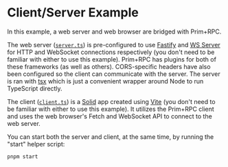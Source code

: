 # Client/Server Example

In this example, a web server and web browser are bridged with Prim+RPC.

The web server ([`server.ts`](./server/index.ts)) is pre-configured to use
[Fastify](https://github.com/fastify/fastify) and
[WS Server](https://github.com/websockets/ws) for HTTP and WebSocket connections
respectively (you don't need to be familiar with either to use this example).
Prim+RPC has plugins for both of these frameworks (as well as others).
CORS-specific headers have also been configured so the client can communicate
with the server. The server is ran with
[tsx](https://github.com/esbuild-kit/tsx) which is just a convenient wrapper
around Node to run TypeScript directly.

The client ([`client.ts`](./client.tsx)) is a
[Solid](https://github.com/solidjs/solid) app created using
[Vite](https://github.com/vitejs/vite) (you don't need to be familiar with
either to use this example). It utilizes the Prim+RPC client and uses the web
browser's Fetch and WebSocket API to connect to the web server.

You can start both the server and client, at the same time, by running the
"start" helper script:

```zsh
pnpm start
```
